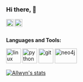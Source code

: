 ### Hi there, 👋

<a href="https://www.linkedin.com/in/rohil-gupta/">
  <img align="left" alt="Rohil GUPTA | LinkedIn" width="20px" src="https://www.vectorlogo.zone/logos/twitter/twitter-icon.svg" />
</a>
<a href="https://twitter.com/rohilgupta">
  <img align="left" alt="Rohil Gupta | Twitter" width="21px" src="https://www.vectorlogo.zone/logos/linkedin/linkedin-icon.svg" />
</a>


<br />
<br />

**Languages and Tools:**  
<p align="left">
<img src="https://www.vectorlogo.zone/logos/linux/linux-icon.svg" alt="linux" width="40" height="40"/> 
<img src="https://www.vectorlogo.zone/logos/python/python-icon.svg" alt="python" width="40" height="40"/> 
<img src="https://www.vectorlogo.zone/logos/git-scm/git-scm-icon.svg" alt="git" width="40" height="40"/> 
<img src="https://www.vectorlogo.zone/logos/neo4j/neo4j-ar21.svg" alt="neo4j" width="60" height="40"/>
  
  
<p align="left">

[![Allwyn's stats](https://github-readme-stats.vercel.app/api?username=ajoseph12&count_private=true&show_icons=true)](https://github.com/ajoseph21/github-readme-stats)

</p>
